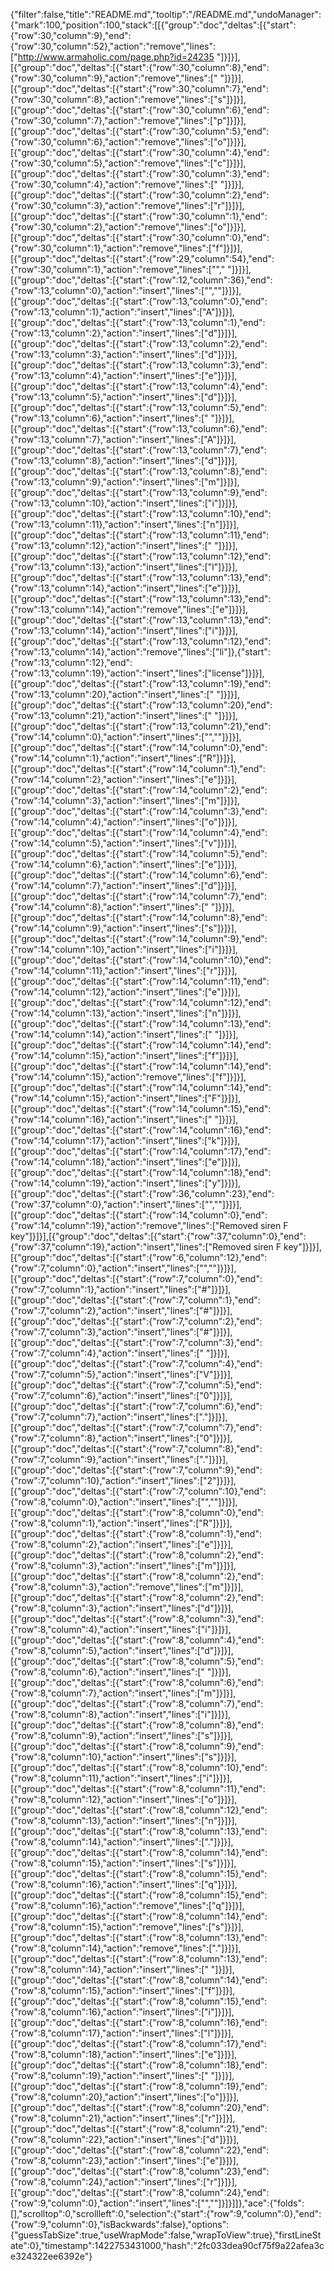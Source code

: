 {"filter":false,"title":"README.md","tooltip":"/README.md","undoManager":{"mark":100,"position":100,"stack":[[{"group":"doc","deltas":[{"start":{"row":30,"column":9},"end":{"row":30,"column":52},"action":"remove","lines":["http://www.armaholic.com/page.php?id=24235 "]}]}],[{"group":"doc","deltas":[{"start":{"row":30,"column":8},"end":{"row":30,"column":9},"action":"remove","lines":[" "]}]}],[{"group":"doc","deltas":[{"start":{"row":30,"column":7},"end":{"row":30,"column":8},"action":"remove","lines":["s"]}]}],[{"group":"doc","deltas":[{"start":{"row":30,"column":6},"end":{"row":30,"column":7},"action":"remove","lines":["p"]}]}],[{"group":"doc","deltas":[{"start":{"row":30,"column":5},"end":{"row":30,"column":6},"action":"remove","lines":["o"]}]}],[{"group":"doc","deltas":[{"start":{"row":30,"column":4},"end":{"row":30,"column":5},"action":"remove","lines":["c"]}]}],[{"group":"doc","deltas":[{"start":{"row":30,"column":3},"end":{"row":30,"column":4},"action":"remove","lines":[" "]}]}],[{"group":"doc","deltas":[{"start":{"row":30,"column":2},"end":{"row":30,"column":3},"action":"remove","lines":["r"]}]}],[{"group":"doc","deltas":[{"start":{"row":30,"column":1},"end":{"row":30,"column":2},"action":"remove","lines":["o"]}]}],[{"group":"doc","deltas":[{"start":{"row":30,"column":0},"end":{"row":30,"column":1},"action":"remove","lines":["f"]}]}],[{"group":"doc","deltas":[{"start":{"row":29,"column":54},"end":{"row":30,"column":1},"action":"remove","lines":[""," "]}]}],[{"group":"doc","deltas":[{"start":{"row":12,"column":36},"end":{"row":13,"column":0},"action":"insert","lines":["",""]}]}],[{"group":"doc","deltas":[{"start":{"row":13,"column":0},"end":{"row":13,"column":1},"action":"insert","lines":["A"]}]}],[{"group":"doc","deltas":[{"start":{"row":13,"column":1},"end":{"row":13,"column":2},"action":"insert","lines":["d"]}]}],[{"group":"doc","deltas":[{"start":{"row":13,"column":2},"end":{"row":13,"column":3},"action":"insert","lines":["d"]}]}],[{"group":"doc","deltas":[{"start":{"row":13,"column":3},"end":{"row":13,"column":4},"action":"insert","lines":["e"]}]}],[{"group":"doc","deltas":[{"start":{"row":13,"column":4},"end":{"row":13,"column":5},"action":"insert","lines":["d"]}]}],[{"group":"doc","deltas":[{"start":{"row":13,"column":5},"end":{"row":13,"column":6},"action":"insert","lines":[" "]}]}],[{"group":"doc","deltas":[{"start":{"row":13,"column":6},"end":{"row":13,"column":7},"action":"insert","lines":["A"]}]}],[{"group":"doc","deltas":[{"start":{"row":13,"column":7},"end":{"row":13,"column":8},"action":"insert","lines":["d"]}]}],[{"group":"doc","deltas":[{"start":{"row":13,"column":8},"end":{"row":13,"column":9},"action":"insert","lines":["m"]}]}],[{"group":"doc","deltas":[{"start":{"row":13,"column":9},"end":{"row":13,"column":10},"action":"insert","lines":["i"]}]}],[{"group":"doc","deltas":[{"start":{"row":13,"column":10},"end":{"row":13,"column":11},"action":"insert","lines":["n"]}]}],[{"group":"doc","deltas":[{"start":{"row":13,"column":11},"end":{"row":13,"column":12},"action":"insert","lines":[" "]}]}],[{"group":"doc","deltas":[{"start":{"row":13,"column":12},"end":{"row":13,"column":13},"action":"insert","lines":["l"]}]}],[{"group":"doc","deltas":[{"start":{"row":13,"column":13},"end":{"row":13,"column":14},"action":"insert","lines":["e"]}]}],[{"group":"doc","deltas":[{"start":{"row":13,"column":13},"end":{"row":13,"column":14},"action":"remove","lines":["e"]}]}],[{"group":"doc","deltas":[{"start":{"row":13,"column":13},"end":{"row":13,"column":14},"action":"insert","lines":["i"]}]}],[{"group":"doc","deltas":[{"start":{"row":13,"column":12},"end":{"row":13,"column":14},"action":"remove","lines":["li"]},{"start":{"row":13,"column":12},"end":{"row":13,"column":19},"action":"insert","lines":["license"]}]}],[{"group":"doc","deltas":[{"start":{"row":13,"column":19},"end":{"row":13,"column":20},"action":"insert","lines":[" "]}]}],[{"group":"doc","deltas":[{"start":{"row":13,"column":20},"end":{"row":13,"column":21},"action":"insert","lines":[" "]}]}],[{"group":"doc","deltas":[{"start":{"row":13,"column":21},"end":{"row":14,"column":0},"action":"insert","lines":["",""]}]}],[{"group":"doc","deltas":[{"start":{"row":14,"column":0},"end":{"row":14,"column":1},"action":"insert","lines":["R"]}]}],[{"group":"doc","deltas":[{"start":{"row":14,"column":1},"end":{"row":14,"column":2},"action":"insert","lines":["e"]}]}],[{"group":"doc","deltas":[{"start":{"row":14,"column":2},"end":{"row":14,"column":3},"action":"insert","lines":["m"]}]}],[{"group":"doc","deltas":[{"start":{"row":14,"column":3},"end":{"row":14,"column":4},"action":"insert","lines":["o"]}]}],[{"group":"doc","deltas":[{"start":{"row":14,"column":4},"end":{"row":14,"column":5},"action":"insert","lines":["v"]}]}],[{"group":"doc","deltas":[{"start":{"row":14,"column":5},"end":{"row":14,"column":6},"action":"insert","lines":["e"]}]}],[{"group":"doc","deltas":[{"start":{"row":14,"column":6},"end":{"row":14,"column":7},"action":"insert","lines":["d"]}]}],[{"group":"doc","deltas":[{"start":{"row":14,"column":7},"end":{"row":14,"column":8},"action":"insert","lines":[" "]}]}],[{"group":"doc","deltas":[{"start":{"row":14,"column":8},"end":{"row":14,"column":9},"action":"insert","lines":["s"]}]}],[{"group":"doc","deltas":[{"start":{"row":14,"column":9},"end":{"row":14,"column":10},"action":"insert","lines":["i"]}]}],[{"group":"doc","deltas":[{"start":{"row":14,"column":10},"end":{"row":14,"column":11},"action":"insert","lines":["r"]}]}],[{"group":"doc","deltas":[{"start":{"row":14,"column":11},"end":{"row":14,"column":12},"action":"insert","lines":["e"]}]}],[{"group":"doc","deltas":[{"start":{"row":14,"column":12},"end":{"row":14,"column":13},"action":"insert","lines":["n"]}]}],[{"group":"doc","deltas":[{"start":{"row":14,"column":13},"end":{"row":14,"column":14},"action":"insert","lines":[" "]}]}],[{"group":"doc","deltas":[{"start":{"row":14,"column":14},"end":{"row":14,"column":15},"action":"insert","lines":["f"]}]}],[{"group":"doc","deltas":[{"start":{"row":14,"column":14},"end":{"row":14,"column":15},"action":"remove","lines":["f"]}]}],[{"group":"doc","deltas":[{"start":{"row":14,"column":14},"end":{"row":14,"column":15},"action":"insert","lines":["F"]}]}],[{"group":"doc","deltas":[{"start":{"row":14,"column":15},"end":{"row":14,"column":16},"action":"insert","lines":[" "]}]}],[{"group":"doc","deltas":[{"start":{"row":14,"column":16},"end":{"row":14,"column":17},"action":"insert","lines":["k"]}]}],[{"group":"doc","deltas":[{"start":{"row":14,"column":17},"end":{"row":14,"column":18},"action":"insert","lines":["e"]}]}],[{"group":"doc","deltas":[{"start":{"row":14,"column":18},"end":{"row":14,"column":19},"action":"insert","lines":["y"]}]}],[{"group":"doc","deltas":[{"start":{"row":36,"column":23},"end":{"row":37,"column":0},"action":"insert","lines":["",""]}]}],[{"group":"doc","deltas":[{"start":{"row":14,"column":0},"end":{"row":14,"column":19},"action":"remove","lines":["Removed siren F key"]}]}],[{"group":"doc","deltas":[{"start":{"row":37,"column":0},"end":{"row":37,"column":19},"action":"insert","lines":["Removed siren F key"]}]}],[{"group":"doc","deltas":[{"start":{"row":6,"column":12},"end":{"row":7,"column":0},"action":"insert","lines":["",""]}]}],[{"group":"doc","deltas":[{"start":{"row":7,"column":0},"end":{"row":7,"column":1},"action":"insert","lines":["#"]}]}],[{"group":"doc","deltas":[{"start":{"row":7,"column":1},"end":{"row":7,"column":2},"action":"insert","lines":["#"]}]}],[{"group":"doc","deltas":[{"start":{"row":7,"column":2},"end":{"row":7,"column":3},"action":"insert","lines":["#"]}]}],[{"group":"doc","deltas":[{"start":{"row":7,"column":3},"end":{"row":7,"column":4},"action":"insert","lines":[" "]}]}],[{"group":"doc","deltas":[{"start":{"row":7,"column":4},"end":{"row":7,"column":5},"action":"insert","lines":["V"]}]}],[{"group":"doc","deltas":[{"start":{"row":7,"column":5},"end":{"row":7,"column":6},"action":"insert","lines":["0"]}]}],[{"group":"doc","deltas":[{"start":{"row":7,"column":6},"end":{"row":7,"column":7},"action":"insert","lines":["."]}]}],[{"group":"doc","deltas":[{"start":{"row":7,"column":7},"end":{"row":7,"column":8},"action":"insert","lines":["0"]}]}],[{"group":"doc","deltas":[{"start":{"row":7,"column":8},"end":{"row":7,"column":9},"action":"insert","lines":["."]}]}],[{"group":"doc","deltas":[{"start":{"row":7,"column":9},"end":{"row":7,"column":10},"action":"insert","lines":["2"]}]}],[{"group":"doc","deltas":[{"start":{"row":7,"column":10},"end":{"row":8,"column":0},"action":"insert","lines":["",""]}]}],[{"group":"doc","deltas":[{"start":{"row":8,"column":0},"end":{"row":8,"column":1},"action":"insert","lines":["R"]}]}],[{"group":"doc","deltas":[{"start":{"row":8,"column":1},"end":{"row":8,"column":2},"action":"insert","lines":["e"]}]}],[{"group":"doc","deltas":[{"start":{"row":8,"column":2},"end":{"row":8,"column":3},"action":"insert","lines":["m"]}]}],[{"group":"doc","deltas":[{"start":{"row":8,"column":2},"end":{"row":8,"column":3},"action":"remove","lines":["m"]}]}],[{"group":"doc","deltas":[{"start":{"row":8,"column":2},"end":{"row":8,"column":3},"action":"insert","lines":["d"]}]}],[{"group":"doc","deltas":[{"start":{"row":8,"column":3},"end":{"row":8,"column":4},"action":"insert","lines":["i"]}]}],[{"group":"doc","deltas":[{"start":{"row":8,"column":4},"end":{"row":8,"column":5},"action":"insert","lines":["d"]}]}],[{"group":"doc","deltas":[{"start":{"row":8,"column":5},"end":{"row":8,"column":6},"action":"insert","lines":[" "]}]}],[{"group":"doc","deltas":[{"start":{"row":8,"column":6},"end":{"row":8,"column":7},"action":"insert","lines":["m"]}]}],[{"group":"doc","deltas":[{"start":{"row":8,"column":7},"end":{"row":8,"column":8},"action":"insert","lines":["i"]}]}],[{"group":"doc","deltas":[{"start":{"row":8,"column":8},"end":{"row":8,"column":9},"action":"insert","lines":["s"]}]}],[{"group":"doc","deltas":[{"start":{"row":8,"column":9},"end":{"row":8,"column":10},"action":"insert","lines":["s"]}]}],[{"group":"doc","deltas":[{"start":{"row":8,"column":10},"end":{"row":8,"column":11},"action":"insert","lines":["i"]}]}],[{"group":"doc","deltas":[{"start":{"row":8,"column":11},"end":{"row":8,"column":12},"action":"insert","lines":["o"]}]}],[{"group":"doc","deltas":[{"start":{"row":8,"column":12},"end":{"row":8,"column":13},"action":"insert","lines":["n"]}]}],[{"group":"doc","deltas":[{"start":{"row":8,"column":13},"end":{"row":8,"column":14},"action":"insert","lines":["."]}]}],[{"group":"doc","deltas":[{"start":{"row":8,"column":14},"end":{"row":8,"column":15},"action":"insert","lines":["s"]}]}],[{"group":"doc","deltas":[{"start":{"row":8,"column":15},"end":{"row":8,"column":16},"action":"insert","lines":["q"]}]}],[{"group":"doc","deltas":[{"start":{"row":8,"column":15},"end":{"row":8,"column":16},"action":"remove","lines":["q"]}]}],[{"group":"doc","deltas":[{"start":{"row":8,"column":14},"end":{"row":8,"column":15},"action":"remove","lines":["s"]}]}],[{"group":"doc","deltas":[{"start":{"row":8,"column":13},"end":{"row":8,"column":14},"action":"remove","lines":["."]}]}],[{"group":"doc","deltas":[{"start":{"row":8,"column":13},"end":{"row":8,"column":14},"action":"insert","lines":[" "]}]}],[{"group":"doc","deltas":[{"start":{"row":8,"column":14},"end":{"row":8,"column":15},"action":"insert","lines":["f"]}]}],[{"group":"doc","deltas":[{"start":{"row":8,"column":15},"end":{"row":8,"column":16},"action":"insert","lines":["i"]}]}],[{"group":"doc","deltas":[{"start":{"row":8,"column":16},"end":{"row":8,"column":17},"action":"insert","lines":["l"]}]}],[{"group":"doc","deltas":[{"start":{"row":8,"column":17},"end":{"row":8,"column":18},"action":"insert","lines":["e"]}]}],[{"group":"doc","deltas":[{"start":{"row":8,"column":18},"end":{"row":8,"column":19},"action":"insert","lines":[" "]}]}],[{"group":"doc","deltas":[{"start":{"row":8,"column":19},"end":{"row":8,"column":20},"action":"insert","lines":["o"]}]}],[{"group":"doc","deltas":[{"start":{"row":8,"column":20},"end":{"row":8,"column":21},"action":"insert","lines":["r"]}]}],[{"group":"doc","deltas":[{"start":{"row":8,"column":21},"end":{"row":8,"column":22},"action":"insert","lines":["d"]}]}],[{"group":"doc","deltas":[{"start":{"row":8,"column":22},"end":{"row":8,"column":23},"action":"insert","lines":["e"]}]}],[{"group":"doc","deltas":[{"start":{"row":8,"column":23},"end":{"row":8,"column":24},"action":"insert","lines":["r"]}]}],[{"group":"doc","deltas":[{"start":{"row":8,"column":24},"end":{"row":9,"column":0},"action":"insert","lines":["",""]}]}]]},"ace":{"folds":[],"scrolltop":0,"scrollleft":0,"selection":{"start":{"row":9,"column":0},"end":{"row":9,"column":0},"isBackwards":false},"options":{"guessTabSize":true,"useWrapMode":false,"wrapToView":true},"firstLineState":0},"timestamp":1422753431000,"hash":"2fc033dea90cf75f9a22afea3ce324322ee6392e"}